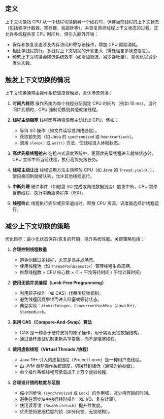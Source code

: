 ## 定义

上下文切换指 CPU 从一个线程切换到另一个线程时，保存当前线程的上下文状态（包括程序计数器、寄存器、栈指针等），并恢复目标线程上下文状态的过程。这允许多线程共享 CPU 时间片，但引入额外开销：

- 保存和恢复状态涉及内存访问和寄存器操作，增加 CPU 周期消耗。
- 相比单线程执行，多线程上下文切换的开销更大（需处理更多状态信息）。
- 频繁上下文切换会降低系统效率（如增加延迟、减少吞吐量），需优化以减少发生次数。

## 触发上下文切换的情况

上下文切换通常由操作系统调度器触发，具体场景包括：

1. **时间片耗尽**
	操作系统为每个线程分配固定 CPU 时间片（例如 10 ms）。当时间片到期时，CPU 强制切换到其他就绪线程。
	
2. **线程主动阻塞**
	线程因等待资源而主动让出 CPU，例如：
	- 等待 I/O 操作（如文件读写或网络通信）。
	- 获取锁失败（如 Java 的 `synchronized` 或 `ReentrantLock`）。
	- 调用 `sleep()` 或 `wait()` 方法，使线程进入休眠状态。
	
3. **高优先级线程抢占**
	在抢占式调度系统中，更高优先级线程进入就绪状态时，CPU 立即中断当前线程，执行高优先级任务。
	
4. **线程主动让出**
	线程调用方法主动释放 CPU（如 Java 的 `Thread.yield()`），使自身回到就绪队列，允许其他线程运行。
	
5. **中断处理**
	硬件事件（如磁盘 I/O 完成或网络数据到达）触发中断，CPU 暂停当前线程，执行中断服务程序（ISR）。
	
6. **线程终止**
	线程执行完毕或异常退出时，释放 CPU 资源，调度器选择新线程运行。

## 减少上下文切换的策略

优化目标：最小化状态保存/恢复的开销，提升系统性能。关键策略包括：

1. **合理控制线程数量**
	- 避免创建过多线程，尤其是高并发场景。
	- 使用线程池（如 `ThreadPoolExecutor`）管理线程生命周期。
	- 推荐线程数 = CPU 核心数 × (1 + 平均等待时间 / 平均计算时间)

2. **使用无锁并发编程（Lock-Free Programming）**
	- 利用原子操作（如 CAS）代替传统锁机制。
	- 避免线程因竞争锁而进入阻塞或等待状态。
	- 典型实现：`AtomicInteger`、`ConcurrentHashMap`（Java 8+）、`StampedLock`。

3. **采用 CAS（Compare-And-Swap）算法**
	- CAS 是一种基于硬件支持的原子操作，用于实现无锁数据结构。
	- 通过循环重试机制更新共享变量，而不是阻塞线程。

4. **使用虚拟线程（Virtual Threads /协程）**
	- Java 19+ 引入的虚拟线程（Project Loom）是一种用户态线程。
	- 由 JVM 而非操作系统调度，切换开销极低（通常为纳秒级）。
	- 单个操作系统线程可承载成千上万个虚拟线程。

5. **合理设计锁的粒度与范围**
	- 缩小同步块（`synchronized` 或 `Lock`）的作用域，减少持有锁的时间。
	- 避免在同步块中执行耗时操作（如 I/O、复杂计算）。
	- 使用读写锁（`ReadWriteLock`）提升并发度。
	- 优先使用更细粒度的锁（如分段锁、无锁结构）。